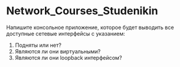 # Network_Courses_Studenikin

Напишите консольное приложение, которое будет выводить все доступные сетевые интерфейсы с указанием:
1. Подняты или нет?
2. Являются ли они виртуальными?
3. Являются ли они loopback интерфейсом?